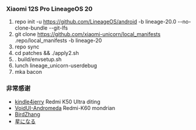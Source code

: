 ### Xiaomi 12S Pro LineageOS 20

1. repo init -u https://github.com/LineageOS/android -b lineage-20.0 --no-clone-bundle --git-lfs
2. git clone https://github.com/xiaomi-unicorn/local_manifests .repo/local_manifests -b lineage-20
3. repo sync
4. cd patches && ./apply2.sh
5. . build/envsetup.sh
6. lunch lineage_unicorn-userdebug
7. mka bacon

### 非常感谢
- [kindle4jerry](https://github.com/kindle4jerry/device_xiaomi_diting) Redmi K50 Ultra diting
- [VoidUI-Andromeda](https://github.com/VoidUI-Andromeda/device_xiaomi_mondrian) Redmi-K60 mondrian
- [BirdZhang](https://github.com/0312birdzhang)
- [星になる](https://github.com/MomoYuuki)
